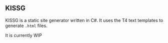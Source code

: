## KISSG

KISSG is a static site generator written in C#. It uses the T4 text templates to generate `.html` files.

It is currently WIP
